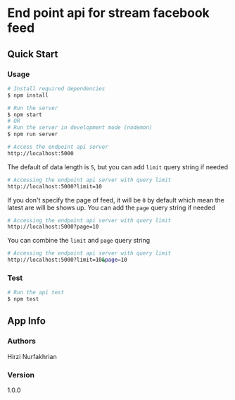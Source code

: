 # End point api for stream facebook feed

## Quick Start

### Usage

``` bash
# Install required dependencies
$ npm install
```

``` bash
# Run the server
$ npm start
# OR
# Run the server in development mode (nodemon)
$ npm run server
```

``` bash
# Access the endpoint api server
http://localhost:5000
```

The default of data length is `5`, but you can add `limit` query string if needed

``` bash
# Accessing the endpoint api server with query limit
http://localhost:5000?limit=10
```

If you don't specify the page of feed, it will be `0` by default which mean the latest are will be shows up. You can add the `page` query string if needed

``` bash
# Accessing the endpoint api server with query limit
http://localhost:5000?page=10
```

You can combine the `limit` and `page` query string

``` bash
# Accessing the endpoint api server with query limit
http://localhost:5000?limit=10&page=10
```

### Test

``` bash
# Run the api test
$ npm test
```

## App Info

### Authors

Hirzi Nurfakhrian

### Version

1.0.0
